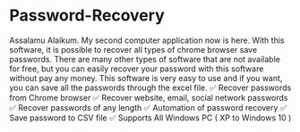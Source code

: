 # Password-Recovery
Assalamu Alaikum. My second computer application now is here. With this software, it is possible to recover all types of chrome browser save passwords. There are many other types of software that are not available for free, but you can easily recover your password with this software without pay any money. This software is very easy to use and if you want, you can save all the passwords through the excel file. ✅ Recover passwords from Chrome browser ✅ Recover website, email, social network passwords ✅ Recover passwords of any length ✅ Automation of password recovery ✅ Save password to CSV file ✅ Supports All Windows PC ( XP to Windows 10 )
